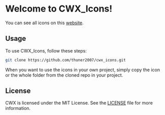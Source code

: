 # Welcome to CWX_Icons!
You can see all icons on this [website](https://cwx-icons-web.vercel.app).

## Usage
To use CWX_Icons, follow these steps:

```sh
git clone https://github.com/thuner2007/cwx_icons.git
```
When you want to use the icons in your own project, simply copy the icon or the whole folder from the cloned repo in your project.

## License
CWX is licensed under the MIT License. See the [LICENSE](https://github.com/thuner2007/cwx_icons/blob/main/LICENSE.md) file for more information.
